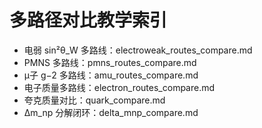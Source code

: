 # 多路径对比教学索引

- 电弱 sin²θ_W 多路线：electroweak_routes_compare.md
- PMNS 多路线：pmns_routes_compare.md
- μ子 g−2 多路线：amu_routes_compare.md
- 电子质量多路线：electron_routes_compare.md
- 夸克质量对比：quark_compare.md
- Δm_np 分解闭环：delta_mnp_compare.md
